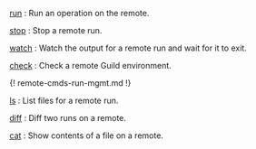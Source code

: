 [run](cmd:run)
: Run an operation on the remote.

[stop](cmd:stop)
: Stop a remote run.

[watch](cmd:watch)
: Watch the output for a remote run and wait for it to exit.

[check](cmd:check)
: Check a remote Guild environment.

{! remote-cmds-run-mgmt.md !}

[ls](cmd:ls)
: List files for a remote run.

[diff](cmd:diff)
: Diff two runs on a remote.

[cat](cmd:cat)
: Show contents of a file on a remote.
